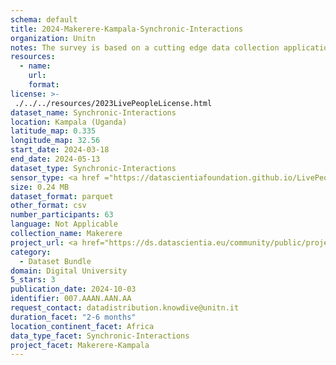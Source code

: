```yaml
---
schema: default
title: 2024-Makerere-Kampala-Synchronic-Interactions
organization: Unitn
notes: The survey is based on a cutting edge data collection application called iLog1, developed by the University of Trento (Italy). Once installed on your smartphone and given the permission to collect the data, the iLog app will ask you information on the following topics (a) Socio-demographics (e.g., age, gender, nationality); (b) Social relations with peers and classmates; (c) Personality, Values and Competences; (d) Cultural consumption and activities (e.g., sports, cooking and shopping habits); (e) Mobility. After this information, the app will start sending every 30 minutes for 2 weeks the request to answer to four questions that require a few seconds of your time ("Where are you?"; "With whom are you?"; "What are you doing?"; and "What mood are you?"). Furthermore, the app will automatically collect data from your smartphone's sensors for 2 months. An example of sensors are location, bluetooth or if your smartphone is on or off (you can find a complete list of sensors in the Privacy Statement and within the iLog app itself).
resources:
  - name: 
    url: 
    format: 
license: >-
 ./../../resources/2023LivePeopleLicense.html
dataset_name: Synchronic-Interactions
location: Kampala (Uganda)
latitude_map: 0.335
longitude_map: 32.56
start_date: 2024-03-18
end_date: 2024-05-13
dataset_type: Synchronic-Interactions
sensor_type: <a href ="https://datascientiafoundation.github.io/LivePeople/datasets/2024-MAK-Kampala-Questionnaire/">Questionnaire </a>
size: 0.24 MB
dataset_format: parquet
other_format: csv
number_participants: 63
language: Not Applicable
collection_name: Makerere
project_url: <a href="https://ds.datascientia.eu/community/public/projects/896bbb55-5ee2-4653-9b43-69cc88633ec15">https://ds.datascientia.eu/community/public/projects/896bbb55-5ee2-4653-9b43-69cc88633ec15</a>
category: 
  - Dataset Bundle
domain: Digital University
5_stars: 3
publication_date: 2024-10-03
identifier: 007.AAAN.AAN.AA
request_contact: datadistribution.knowdive@unitn.it
duration_facet: "2-6 months"
location_continent_facet: Africa
data_type_facet: Synchronic-Interactions
project_facet: Makerere-Kampala
---
```

